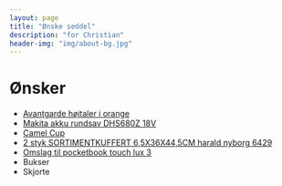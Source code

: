 ```yaml
---
layout: page
title: "Ønske seddel"
description: "for Christian"
header-img: "img/about-bg.jpg"
---
```

# Ønsker

 * [Avantgarde højtaler i orange](https://high-performance.dk/avantgarde-trio-xd-basshorn.html)
 * [Makita akku rundsav DHS680Z 18V](https://www.10-4.dk/varer/elvaerktoj/rundsav/makita-akku-rundsav)
 * [Camel Cup](https://www.nordiskspil.dk/camel-cup)
 * [2 styk SORTIMENTKUFFERT 6,5X36X44,5CM harald nyborg 6429](https://www.harald-nyborg.dk/p6429/sortimentkuffert-6-5x36x44-5cm)
 * [Omslag til pocketbook touch lux 3](https://www.conradelektronik.dk/?websale8=conrad-dk&pi=1462095)
 * Bukser
 * Skjorte


